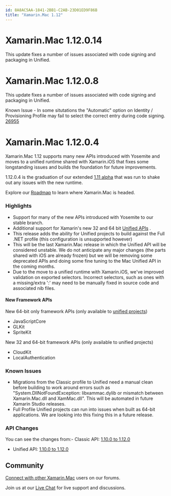 ```yaml
---
id: 8A8AC5AA-1841-2BB1-C2AB-23D01ED9F86B
title: "Xamarin.Mac 1.12"
---
```


# Xamarin.Mac 1.12.0.14 

This update fixes a number of issues associated with code signing and packaging in Unified.

# Xamarin.Mac 1.12.0.8 

This update fixes a number of issues associated with code signing and packaging in Unified.

Known Issue - In some situtations the "Automatic" option on Identity / Provisioning Profile may fail to select the correct entry during code signing. [26955](https://bugzilla.xamarin.com/show_bug.cgi?id=26955)

# Xamarin.Mac 1.12.0.4 

Xamarin.Mac 1.12 supports many new APIs introduced with Yosemite and 
	moves to a unified runtime shared with Xamarin.iOS that fixes some
	longstanding issues and builds the foundation for future improvements.

1.12.0.4 is the graduation of our extended [1.11 alpha](/releases/mac/xamarin.mac_1/xamarin.mac_1.11.html) that was run
	to shake out any issues with the new runtime.

Explore our [Roadmap](/releases/mac/roadmap) to
	learn where Xamarin.Mac is headed.

### Highlights

-  Support for many of the new APIs introduced with Yosemite to our stable branch.
-  Additional support for Xamarin's new 32 and 64 bit  [Unified APIs](/guides/cross-platform/macios/unified) .
-  This release adds the ability for Unified projects to build against the Full .NET profile (this configuration is unsupported however)
-  This will be the last Xamarin.Mac release in which the Unified API will be considered unstable. We do not anticipate any major changes (the parts shared with iOS are already frozen) but we will be removing some deprecated APIs and doing some fine tuning to the Mac Unified API in the coming months.
-  Due to the move to a unified runtime with Xamarin.iOS, we've improved validation on exported selectors. Incorrect selectors, such as ones with a missing/extra ':' may need to be manually fixed in source code and associated nib files.


#### New Framework APIs

New 64-bit only framework APIs (only available to [unified projects](/guides/cross-platform/macios/unified))

-  JavaScriptCore
-  GLKit
-  SpriteKit


New 32 and 64-bit framework APIs (only available to unified projects)

-  CloudKit
-  LocalAuthentication


### Known Issues 

-  Migrations from the Classic profile to Unified need a manual clean before building to work around errors such as "System.DllNotFoundException: libxammac.dylib or mismatch between Xamarin.Mac.dll and XamMac.dll". This will be automated in future Xamarin Studio releases.
-  Full Profile Unified projects can run into issues when built as 64-bit applications. We are looking into this fixing this in a future release.


### API Changes



You can see the changes from:-  Classic API:  [1.10.0 to 1.12.0](/releases/mac/api_changes/from_1.10.0_to_1.12.0)
-  Unified API:  [1.10.0 to 1.12.0](/releases/mac/api_changes/from_1.10.0_to_1.12.0_unified)


## Community

 [Connect with other Xamarin.Mac](http://forums.xamarin.com/categories/mac) users on our forums.

Join us at our [Live Chat](http://chat.xamarin.com) for live support and discussions.
